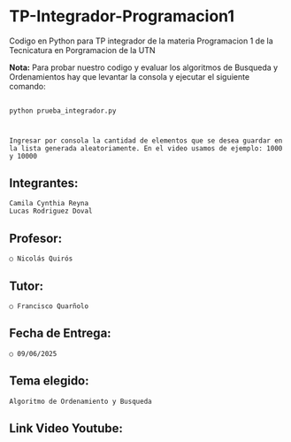 # TP-Integrador-Programacion1
Codigo en Python para TP integrador de la materia Programacion 1 de la Tecnicatura en Porgramacion de la UTN

**Nota:** Para probar nuestro codigo y evaluar los algoritmos de Busqueda y Ordenamientos hay que levantar la consola y ejecutar el siguiente comando:

## 
    python prueba_integrador.py 
# 
    Ingresar por consola la cantidad de elementos que se desea guardar en la lista generada aleatoriamente. En el video usamos de ejemplo: 1000 y 10000

## Integrantes:
    Camila Cynthia Reyna
    Lucas Rodriguez Doval

## Profesor: 
    ○ Nicolás Quirós
## Tutor:
    ○ Francisco Quarñolo
## Fecha de Entrega:
    ○ 09/06/2025

## Tema elegido:
    Algoritmo de Ordenamiento y Busqueda

## Link Video Youtube: